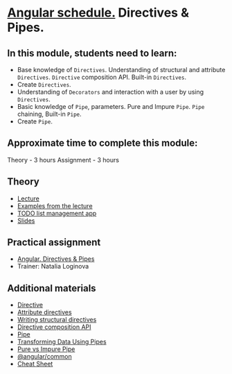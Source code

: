 # [Angular schedule.](../../README-ENG.md) Directives & Pipes.

## In this module, students need to learn:

- Base knowledge of `Directives`. Understanding of structural and attribute `Directives`. `Directive` composition API. Built-in `Directives`.
- Create `Directives`.
- Understanding of `Decorators` and interaction with a user by using `Directives`.
- Basic knowledge of `Pipe`, parameters. Pure and Impure `Pipe`. `Pipe` chaining, Built-in `Pipe`.
- Create `Pipe`.

## Approximate time to complete this module:

Theory - 3 hours
Assignment - 3 hours

## Theory

- [Lecture](https://youtu.be/ezoPOrwQ-rw)
- [Examples from the lecture](https://github.com/NataliaLoginova/angular-course/tree/main/angular-directives-pipes/src)
- [TODO list management app](https://github.com/pavelrazuvalau/todo-list-management/tree/e935bfeef0e794a54907ea2c1978e06e7f914cd7)
- [Slides](https://slides.com/natalia_loginowa/angular-directives-pipes)

## Practical assignment

- [Angular. Directives & Pipes](https://github.com/rolling-scopes-school/tasks/blob/master/tasks/angular/components-directives-pipes.md)
- Trainer: Natalia Loginova

## Additional materials

- [Directive](https://angular.io/api/core/Directive)
- [Attribute directives](https://angular.io/guide/attribute-directives)
- [Writing structural directives](https://angular.io/guide/structural-directives)
- [Directive composition API](https://angular.io/guide/directive-composition-api)
- [Pipe](https://angular.io/api/core/Pipe)
- [Transforming Data Using Pipes](https://angular.io/guide/pipes)
- [Pure vs Impure Pipe](https://medium.com/@ghoul.ahmed5/pure-vs-impure-pipe-in-angular-2152cf073e4d)
- [@angular/common](https://angular.io/api/common)
- [Cheat Sheet](https://angular.io/guide/cheatsheet)
